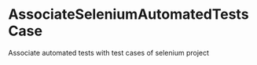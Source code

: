 # AssociateSeleniumAutomatedTestsCase
Associate automated tests with test cases of selenium project

